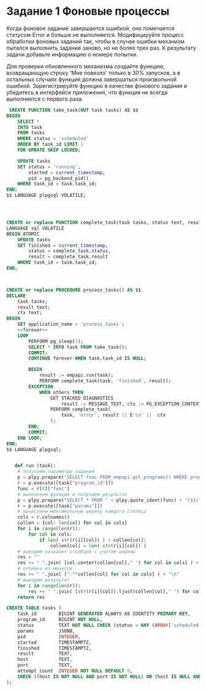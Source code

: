 # Задание 1 Фоновые процессы

Когда фоновое задание завершается ошибкой, оно помечается статусом Error и больше не выполняется. Модифицируйте процесс обработки фоновых заданий так, чтобы в случае ошибки механизм пытался выполнить задание заново, но не более трех раз. К результату задачи добавьте информацию о номере попытки.

Для проверки обновленного механизма создайте функцию, возвращающую строку 'Мне повезло' только в 30% запусков, а в остальных случаях функция должна завершаться произвольной ошибкой. Зарегистрируйте функцию в качестве фонового задания и убедитесь в интерфейсе приложения, что функция не всегда выполняется с первого раза.

```sql
 CREATE FUNCTION take_task(OUT task tasks) AS $$
BEGIN
    SELECT *
    INTO task
    FROM tasks
    WHERE status = 'scheduled'
    ORDER BY task_id LIMIT 1
    FOR UPDATE SKIP LOCKED;

    UPDATE tasks
    SET status = 'running',
        started = current_timestamp,
        pid = pg_backend_pid()
    WHERE task_id = task.task_id;
END;
$$ LANGUAGE plpgsql VOLATILE;




CREATE or replace FUNCTION complete_task(task tasks, status text, result text) RETURNS void
LANGUAGE sql VOLATILE
BEGIN ATOMIC
    UPDATE tasks
    SET finished = current_timestamp,
        status = complete_task.status,
        result = complete_task.result
    WHERE task_id = task.task_id;
END;



CREATE or replace PROCEDURE process_tasks() AS $$
DECLARE
    task tasks;
    result text;
    ctx text;
BEGIN
    SET application_name = 'process_tasks';
    <<forever>>
    LOOP
        PERFORM pg_sleep(1);
        SELECT * INTO task FROM take_task();
        COMMIT;
        CONTINUE forever WHEN task.task_id IS NULL;

        BEGIN
            result := empapi.run(task);
            PERFORM complete_task(task, 'finished', result);
        EXCEPTION
            WHEN others THEN
                GET STACKED DIAGNOSTICS
                    result := MESSAGE_TEXT, ctx := PG_EXCEPTION_CONTEXT;
                PERFORM complete_task(
                    task, 'error', result || E'\n' ||  ctx
                );
        END;
        COMMIT;
    END LOOP;
END;
$$ LANGUAGE plpgsql;


```


```py

   def run (task):
    # получаем параметры задания
    p = plpy.prepare("SELECT func FROM empapi.get_programs() WHERE program_id = $1", ["bigint"])
    r = p.execute([task["program_id"]])
    func = r[0]["func"]
    # выполняем функцию и получаем результат
    p = plpy.prepare("SELECT * FROM " + plpy.quote_ident(func) + "($1)", ["jsonb"])
    r = p.execute([task["params"]])
    # вычисляем максимальную ширину каждого столбца
    cols = r.colnames()
    collen = {col: len(col) for col in cols}
    for i in range(len(r)):
        for col in cols:
            if len( str(r[i][col]) ) > collen[col]:
                collen[col] = len( str(r[i][col]) )
    # выводим названия столбцов с учетом ширины
    res = ""
    res += " ".join( [col.center(collen[col]," ") for col in cols] ) + "\n"
    # отбивка из минусов
    res += " ".join( ["-"*collen[col] for col in cols] ) + "\n"
    # выводим результат
    for i in range(len(r)):
        res += " ".join( [str(r[i][col]).ljust(collen[col]," ") for col in cols] ) + "\n"
    return res


```



```sql
CREATE TABLE tasks (
    task_id        BIGINT GENERATED ALWAYS AS IDENTITY PRIMARY KEY,
    program_id     BIGINT NOT NULL,
    status         TEXT NOT NULL CHECK (status = ANY (ARRAY['scheduled', 'running', 'finished', 'error'])),
    params         JSONB,
    pid            INTEGER,
    started        TIMESTAMPTZ,
    finished       TIMESTAMPTZ,
    result         TEXT,
    host           TEXT,
    port           TEXT,
    attempt_count  INTEGER NOT NULL DEFAULT 0,
    CHECK ((host IS NOT NULL AND port IS NOT NULL) OR (host IS NULL AND port IS NULL))
);


```